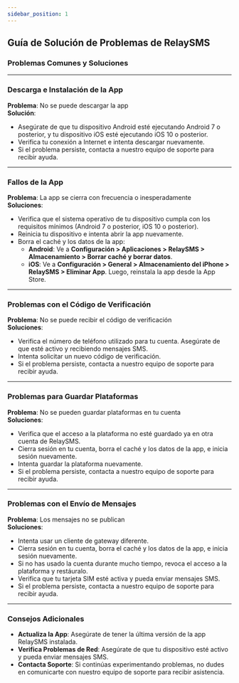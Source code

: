 ```yaml
---
sidebar_position: 1
---
```


## Guía de Solución de Problemas de RelaySMS

### Problemas Comunes y Soluciones

---

### Descarga e Instalación de la App

**Problema**: No se puede descargar la app  
**Solución**:

- Asegúrate de que tu dispositivo Android esté ejecutando Android 7 o posterior, y tu dispositivo iOS esté ejecutando iOS 10 o posterior.
- Verifica tu conexión a Internet e intenta descargar nuevamente.
- Si el problema persiste, contacta a nuestro equipo de soporte para recibir ayuda.

---

### Fallos de la App

**Problema**: La app se cierra con frecuencia o inesperadamente  
**Soluciones**:

- Verifica que el sistema operativo de tu dispositivo cumpla con los requisitos mínimos (Android 7 o posterior, iOS 10 o posterior).
- Reinicia tu dispositivo e intenta abrir la app nuevamente.
- Borra el caché y los datos de la app:
  - **Android**: Ve a **Configuración > Aplicaciones > RelaySMS > Almacenamiento > Borrar caché y borrar datos**.
  - **iOS**: Ve a **Configuración > General > Almacenamiento del iPhone > RelaySMS > Eliminar App**. Luego, reinstala la app desde la App Store.

---

### Problemas con el Código de Verificación

**Problema**: No se puede recibir el código de verificación  
**Soluciones**:

- Verifica el número de teléfono utilizado para tu cuenta. Asegúrate de que esté activo y recibiendo mensajes SMS.
- Intenta solicitar un nuevo código de verificación.
- Si el problema persiste, contacta a nuestro equipo de soporte para recibir ayuda.

---

### Problemas para Guardar Plataformas

**Problema**: No se pueden guardar plataformas en tu cuenta  
**Soluciones**:

- Verifica que el acceso a la plataforma no esté guardado ya en otra cuenta de RelaySMS.
- Cierra sesión en tu cuenta, borra el caché y los datos de la app, e inicia sesión nuevamente.
- Intenta guardar la plataforma nuevamente.
- Si el problema persiste, contacta a nuestro equipo de soporte para recibir ayuda.

---

### Problemas con el Envío de Mensajes

**Problema**: Los mensajes no se publican  
**Soluciones**:

- Intenta usar un cliente de gateway diferente.
- Cierra sesión en tu cuenta, borra el caché y los datos de la app, e inicia sesión nuevamente.
- Si no has usado la cuenta durante mucho tiempo, revoca el acceso a la plataforma y restáuralo.
- Verifica que tu tarjeta SIM esté activa y pueda enviar mensajes SMS.
- Si el problema persiste, contacta a nuestro equipo de soporte para recibir ayuda.

---

### Consejos Adicionales

- **Actualiza la App**: Asegúrate de tener la última versión de la app RelaySMS instalada.
- **Verifica Problemas de Red**: Asegúrate de que tu dispositivo esté activo y pueda enviar mensajes SMS.
- **Contacta Soporte**: Si continúas experimentando problemas, no dudes en comunicarte con nuestro equipo de soporte para recibir asistencia.
